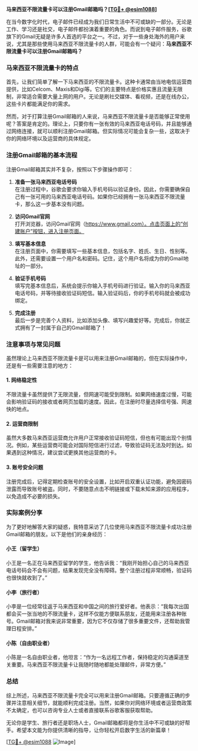 **马来西亚不限流量卡可以注册Gmail邮箱吗？[[TG💪+ @esim1088](https://t.me/s/esim1088)]**

在当今数字化时代，电子邮件已经成为我们日常生活中不可或缺的一部分。无论是工作、学习还是社交，电子邮件都扮演着重要的角色。而说到电子邮件服务，谷歌旗下的Gmail无疑是许多人首选的平台之一。不过，对于一些身处海外的用户来说，尤其是那些使用马来西亚不限流量卡的人群，可能会有一个疑问：**马来西亚不限流量卡可以注册Gmail邮箱吗？**

### 马来西亚不限流量卡的特点

首先，让我们简单了解一下马来西亚的不限流量卡。这种卡通常由当地电信运营商提供，比如Celcom、Maxis和Digi等。它们的主要特点是价格实惠且流量无限制，非常适合需要大量上网的用户。无论是刷社交媒体、看视频，还是在线办公，这些卡片都能满足你的需求。

然而，对于打算注册Gmail邮箱的人来说，马来西亚不限流量卡是否能够正常使用呢？答案是肯定的。理论上，只要你有一张有效的马来西亚电话号码，并且能够通过网络连接，就可以顺利注册Gmail邮箱。但实际情况可能会复杂一些，这取决于你的网络环境以及运营商的具体规定。

### 注册Gmail邮箱的基本流程

注册Gmail邮箱其实并不复杂，按照以下步骤操作即可：

1. **准备一张马来西亚电话号码**  
   在注册过程中，谷歌会要求你输入手机号码以验证身份。因此，你需要确保自己有一张可用的马来西亚电话号码。如果你已经拥有一张马来西亚不限流量卡，那么这一步基本没有问题。

2. **访问Gmail官网**  
   打开浏览器，访问Gmail官网（https://www.gmail.com）。点击页面上的“创建账户”按钮，进入注册页面。

3. **填写基本信息**  
   在注册页面中，你需要填写一些基本信息，包括名字、姓氏、生日、性别等。此外，还需要设置一个用户名和密码。记住，这个用户名将成为你的Gmail地址的一部分。

4. **验证手机号码**  
   填写完基本信息后，系统会提示你输入手机号码进行验证。输入你的马来西亚电话号码，并等待接收验证码短信。输入验证码后，你的手机号码就会被成功绑定。

5. **完成注册**  
   最后一步是完善个人资料，比如添加头像、填写兴趣爱好等。完成后，你就正式拥有了一封属于自己的Gmail邮箱了！

### 注意事项与常见问题

虽然理论上马来西亚不限流量卡是可以用来注册Gmail邮箱的，但在实际操作中，还是有一些需要注意的地方：

#### 1. 网络稳定性
   不限流量卡虽然提供了无限流量，但网速可能受到限制。如果网络速度过慢，可能会影响验证码的接收或者网页加载的速度。因此，在注册时尽量选择信号强、网速快的地点。

#### 2. 运营商限制
   虽然大多数马来西亚运营商允许用户正常接收验证码短信，但也有可能出现个别情况。例如，某些运营商可能会对国际短信进行过滤，导致验证码无法及时到达。如果遇到这种情况，建议尝试更换其他运营商的卡。

#### 3. 账号安全问题
   注册完成后，记得定期检查账号的安全设置，比如开启双重认证功能，避免因密码泄露而导致账号被盗。同时，不要随意点击不明链接或下载未知来源的应用程序，以免造成不必要的损失。

### 实际案例分享

为了更好地解答大家的疑惑，我特意采访了几位使用马来西亚不限流量卡成功注册Gmail邮箱的朋友。以下是他们的亲身经历：

#### 小王（留学生）
小王是一名正在马来西亚留学的学生，他告诉我：“我刚开始担心自己的马来西亚电话号码会不会有问题，结果发现完全没有障碍。整个注册过程非常顺畅，验证码也很快就收到了。”

#### 小李（旅行者）
小李是一位经常往返于马来西亚和中国之间的旅行爱好者。他表示：“我每次出国都会买一张当地的不限流量卡，这样不仅能方便联系朋友，还能用来注册各种账号。Gmail邮箱对我来说非常重要，因为它不仅存储了很多重要文件，还帮助我管理日程安排。”

#### 小陈（自由职业者）
小陈是一名自由职业者，他坦言：“作为一名远程工作者，保持稳定的沟通渠道至关重要。马来西亚不限流量卡让我随时随地都能处理邮件，非常方便。”

### 总结

综上所述，马来西亚不限流量卡完全可以用来注册Gmail邮箱。只要遵循正确的步骤并注意相关细节，就能顺利完成注册。当然，如果你对网络环境或者运营商政策不太确定，也可以咨询专业人士或者直接联系谷歌客服获取帮助。

无论你是学生、旅行者还是职场人士，Gmail邮箱都将是你生活中不可或缺的好帮手。希望本文能为你提供清晰的指导，让你轻松开启数字生活的新篇章！

[[TG💪+ @esim1088](https://t.me/s/esim1088) ![Image](https://i.postimg.cc/4NQfJmqS/Snipaste-2025-05-13-00-14-12.png)]